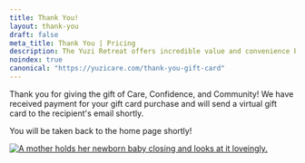 ```yaml
---
title: Thank You!
layout: thank-you
draft: false
meta_title: Thank You | Pricing
description: The Yuzi Retreat offers incredible value and convenience by packaging several premium services together. Thank you for confirming your interest!
noindex: true
canonical: "https://yuzicare.com/thank-you-gift-card"
---
```


<div className="text-semibold text-xl sm:text-2xl text-center space-y-4">
  <p className="mx-auto max-w-xl">
    Thank you for giving the gift of Care, Confidence, and Community! We have received payment for your gift card purchase and will send a virtual gift card to the recipient's email shortly.
  </p>
  <p className="mx-auto max-w-xl">
    You will be taken back to the home page shortly!
  </p>
  <a href="/"><img src="images/thank-you/thank-you.png" alt="A mother holds her newborn baby closing and looks at it loveingly." className="mx-auto w-80 h-80 rounded-lg" loading="lazy"/></a>
</div>
